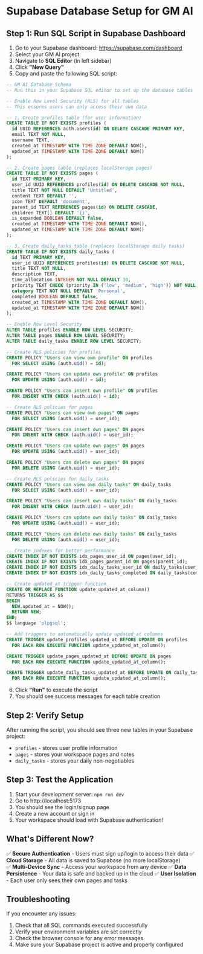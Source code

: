 # Supabase Database Setup for GM AI

## Step 1: Run SQL Script in Supabase Dashboard

1. Go to your Supabase dashboard: https://supabase.com/dashboard
2. Select your GM AI project  
3. Navigate to **SQL Editor** (in left sidebar)
4. Click **"New Query"**
5. Copy and paste the following SQL script:

```sql
-- GM AI Database Schema
-- Run this in your Supabase SQL editor to set up the database tables

-- Enable Row Level Security (RLS) for all tables
-- This ensures users can only access their own data

-- 1. Create profiles table (for user information)
CREATE TABLE IF NOT EXISTS profiles (
  id UUID REFERENCES auth.users(id) ON DELETE CASCADE PRIMARY KEY,
  email TEXT NOT NULL,
  username TEXT,
  created_at TIMESTAMP WITH TIME ZONE DEFAULT NOW(),
  updated_at TIMESTAMP WITH TIME ZONE DEFAULT NOW()
);

-- 2. Create pages table (replaces localStorage pages)
CREATE TABLE IF NOT EXISTS pages (
  id TEXT PRIMARY KEY,
  user_id UUID REFERENCES profiles(id) ON DELETE CASCADE NOT NULL,
  title TEXT NOT NULL DEFAULT 'Untitled',
  content TEXT DEFAULT '',
  icon TEXT DEFAULT 'document',
  parent_id TEXT REFERENCES pages(id) ON DELETE CASCADE,
  children TEXT[] DEFAULT '{}',
  is_expanded BOOLEAN DEFAULT false,
  created_at TIMESTAMP WITH TIME ZONE DEFAULT NOW(),
  updated_at TIMESTAMP WITH TIME ZONE DEFAULT NOW()
);

-- 3. Create daily_tasks table (replaces localStorage daily tasks)
CREATE TABLE IF NOT EXISTS daily_tasks (
  id TEXT PRIMARY KEY,
  user_id UUID REFERENCES profiles(id) ON DELETE CASCADE NOT NULL,
  title TEXT NOT NULL,
  description TEXT,
  time_allocation INTEGER NOT NULL DEFAULT 30,
  priority TEXT CHECK (priority IN ('low', 'medium', 'high')) NOT NULL DEFAULT 'medium',
  category TEXT NOT NULL DEFAULT 'Personal',
  completed BOOLEAN DEFAULT false,
  created_at TIMESTAMP WITH TIME ZONE DEFAULT NOW(),
  updated_at TIMESTAMP WITH TIME ZONE DEFAULT NOW()
);

-- Enable Row Level Security
ALTER TABLE profiles ENABLE ROW LEVEL SECURITY;
ALTER TABLE pages ENABLE ROW LEVEL SECURITY;
ALTER TABLE daily_tasks ENABLE ROW LEVEL SECURITY;

-- Create RLS policies for profiles
CREATE POLICY "Users can view own profile" ON profiles
  FOR SELECT USING (auth.uid() = id);

CREATE POLICY "Users can update own profile" ON profiles
  FOR UPDATE USING (auth.uid() = id);

CREATE POLICY "Users can insert own profile" ON profiles
  FOR INSERT WITH CHECK (auth.uid() = id);

-- Create RLS policies for pages
CREATE POLICY "Users can view own pages" ON pages
  FOR SELECT USING (auth.uid() = user_id);

CREATE POLICY "Users can insert own pages" ON pages
  FOR INSERT WITH CHECK (auth.uid() = user_id);

CREATE POLICY "Users can update own pages" ON pages
  FOR UPDATE USING (auth.uid() = user_id);

CREATE POLICY "Users can delete own pages" ON pages
  FOR DELETE USING (auth.uid() = user_id);

-- Create RLS policies for daily_tasks
CREATE POLICY "Users can view own daily tasks" ON daily_tasks
  FOR SELECT USING (auth.uid() = user_id);

CREATE POLICY "Users can insert own daily tasks" ON daily_tasks
  FOR INSERT WITH CHECK (auth.uid() = user_id);

CREATE POLICY "Users can update own daily tasks" ON daily_tasks
  FOR UPDATE USING (auth.uid() = user_id);

CREATE POLICY "Users can delete own daily tasks" ON daily_tasks
  FOR DELETE USING (auth.uid() = user_id);

-- Create indexes for better performance
CREATE INDEX IF NOT EXISTS idx_pages_user_id ON pages(user_id);
CREATE INDEX IF NOT EXISTS idx_pages_parent_id ON pages(parent_id);
CREATE INDEX IF NOT EXISTS idx_daily_tasks_user_id ON daily_tasks(user_id);
CREATE INDEX IF NOT EXISTS idx_daily_tasks_completed ON daily_tasks(completed);

-- Create updated_at trigger function
CREATE OR REPLACE FUNCTION update_updated_at_column()
RETURNS TRIGGER AS $$
BEGIN
  NEW.updated_at = NOW();
  RETURN NEW;
END;
$$ language 'plpgsql';

-- Add triggers to automatically update updated_at columns
CREATE TRIGGER update_profiles_updated_at BEFORE UPDATE ON profiles
  FOR EACH ROW EXECUTE FUNCTION update_updated_at_column();

CREATE TRIGGER update_pages_updated_at BEFORE UPDATE ON pages
  FOR EACH ROW EXECUTE FUNCTION update_updated_at_column();

CREATE TRIGGER update_daily_tasks_updated_at BEFORE UPDATE ON daily_tasks
  FOR EACH ROW EXECUTE FUNCTION update_updated_at_column();
```

6. Click **"Run"** to execute the script
7. You should see success messages for each table creation

## Step 2: Verify Setup

After running the script, you should see three new tables in your Supabase project:
- `profiles` - stores user profile information
- `pages` - stores your workspace pages and notes  
- `daily_tasks` - stores your daily non-negotiables

## Step 3: Test the Application

1. Start your development server: `npm run dev`
2. Go to http://localhost:5173
3. You should see the login/signup page
4. Create a new account or sign in
5. Your workspace should load with Supabase authentication!

## What's Different Now?

✅ **Secure Authentication** - Users must sign up/login to access their data
✅ **Cloud Storage** - All data is saved to Supabase (no more localStorage)  
✅ **Multi-Device Sync** - Access your workspace from any device
✅ **Data Persistence** - Your data is safe and backed up in the cloud
✅ **User Isolation** - Each user only sees their own pages and tasks

## Troubleshooting

If you encounter any issues:
1. Check that all SQL commands executed successfully
2. Verify your environment variables are set correctly
3. Check the browser console for any error messages
4. Make sure your Supabase project is active and properly configured 